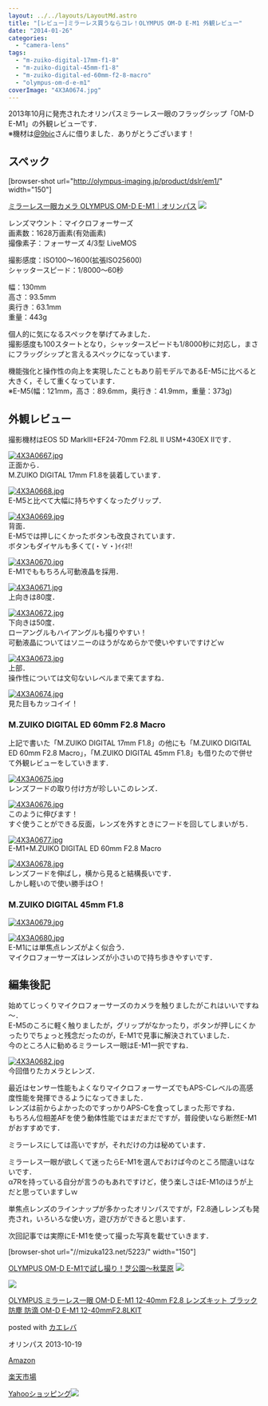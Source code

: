 ```yaml
---
layout: ../../layouts/LayoutMd.astro
title: "[レビュー]ミラーレス買うならコレ！OLYMPUS OM-D E-M1 外観レビュー"
date: "2014-01-26"
categories: 
  - "camera-lens"
tags: 
  - "m-zuiko-digital-17mm-f1-8"
  - "m-zuiko-digital-45mm-f1-8"
  - "m-zuiko-digital-ed-60mm-f2-8-macro"
  - "olympus-om-d-e-m1"
coverImage: "4X3A0674.jpg"
---
```


2013年10月に発売されたオリンパスミラーレス一眼のフラッグシップ「OM-D E-M1」の外観レビューです．  
※機材は[@9bic](https://twitter.com/9bic)さんに借りました．ありがとうございます！

## スペック

\[browser-shot url="http://olympus-imaging.jp/product/dslr/em1/" width="150"\]

[ミラーレス一眼カメラ OLYMPUS OM-D E-M1｜オリンパス](http://olympus-imaging.jp/product/dslr/em1/) [![](http://b.hatena.ne.jp/entry/image/http://olympus-imaging.jp/product/dslr/em1/)](http://b.hatena.ne.jp/entry/http://olympus-imaging.jp/product/dslr/em1/)

レンズマウント：マイクロフォーサーズ  
画素数：1628万画素(有効画素)  
撮像素子：フォーサーズ 4/3型 LiveMOS

撮影感度：ISO100～1600(拡張ISO25600)  
シャッタースピード：1/8000～60秒

幅：130mm  
高さ：93.5mm  
奥行き：63.1mm  
重量：443g

個人的に気になるスペックを挙げてみました．  
撮影感度も100スタートとなり，シャッタースピードも1/8000秒に対応し，まさにフラッグシップと言えるスペックになっています．

機能強化と操作性の向上を実現したこともあり前モデルであるE-M5に比べると大きく，そして重くなっています．  
※E-M5(幅：121mm，高さ：89.6mm，奥行き：41.9mm，重量：373g)

## 外観レビュー

撮影機材はEOS 5D MarkⅢ+EF24-70mm F2.8L II USM+430EX IIです．

[![4X3A0667.jpg](images/12147107523_e8a5859f13_b.jpg)](http://www.flickr.com/photos/67522130@N08/12147107523/ "4X3A0667.jpg")  
正面から．  
M.ZUIKO DIGITAL 17mm F1.8を装着しています．

[![4X3A0668.jpg](images/12147110423_fedd80cb10_b.jpg)](http://www.flickr.com/photos/67522130@N08/12147110423/ "4X3A0668.jpg")  
E-M5と比べて大幅に持ちやすくなったグリップ．

[![4X3A0669.jpg](images/12147529216_6ece3bf519_b.jpg)](http://www.flickr.com/photos/67522130@N08/12147529216/ "4X3A0669.jpg")  
背面．  
E-M5では押しにくかったボタンも改良されています．  
ボタンもダイヤルも多くて(・∀・)ｲｲﾈ!!

[![4X3A0670.jpg](images/12147273534_428da14f47_b.jpg)](http://www.flickr.com/photos/67522130@N08/12147273534/ "4X3A0670.jpg")  
E-M1でももちろん可動液晶を採用．

[![4X3A0671.jpg](images/12147534486_3754225424_b.jpg)](http://www.flickr.com/photos/67522130@N08/12147534486/ "4X3A0671.jpg")  
上向きは80度．

[![4X3A0672.jpg](images/12147536826_1f92a66512_b.jpg)](http://www.flickr.com/photos/67522130@N08/12147536826/ "4X3A0672.jpg")  
下向きは50度．  
ローアングルもハイアングルも撮りやすい！  
可動液晶についてはソニーのほうがなめらかで使いやすいですけどｗ

[![4X3A0673.jpg](images/12146872625_ae8e9e54d4_b.jpg)](http://www.flickr.com/photos/67522130@N08/12146872625/ "4X3A0673.jpg")  
上部．  
操作性については文句ないレベルまで来てますね．

[![4X3A0674.jpg](images/12146874835_405c5d4084_b.jpg)](http://www.flickr.com/photos/67522130@N08/12146874835/ "4X3A0674.jpg")  
見た目もカッコイイ！

### M.ZUIKO DIGITAL ED 60mm F2.8 Macro

上記で書いた「M.ZUIKO DIGITAL 17mm F1.8」の他にも「M.ZUIKO DIGITAL ED 60mm F2.8 Macro」，「M.ZUIKO DIGITAL 45mm F1.8」も借りたので併せて外観レビューをしていきます．

[![4X3A0675.jpg](images/12147286784_14cbbbd32b_b.jpg)](http://www.flickr.com/photos/67522130@N08/12147286784/ "4X3A0675.jpg")  
レンズフードの取り付け方が珍しいこのレンズ．

[![4X3A0676.jpg](images/12147288754_06f060af4c_b.jpg)](http://www.flickr.com/photos/67522130@N08/12147288754/ "4X3A0676.jpg")  
このように伸びます！  
すぐ使うことができる反面，レンズを外すときにフードを回してしまいがち．

[![4X3A0677.jpg](images/12147291194_2a2c2ca18d_b.jpg)](http://www.flickr.com/photos/67522130@N08/12147291194/ "4X3A0677.jpg")  
E-M1+M.ZUIKO DIGITAL ED 60mm F2.8 Macro

[![4X3A0678.jpg](images/12146884115_533366cefc_b.jpg)](http://www.flickr.com/photos/67522130@N08/12146884115/ "4X3A0678.jpg")  
レンズフードを伸ばし，横から見ると結構長いです．  
しかし軽いので使い勝手は○！

### M.ZUIKO DIGITAL 45mm F1.8

[![4X3A0679.jpg](images/12147137623_daf1a5de1f_b.jpg)](http://www.flickr.com/photos/67522130@N08/12147137623/ "4X3A0679.jpg")

[![4X3A0680.jpg](images/12147139763_a1a48bd3e8_b.jpg)](http://www.flickr.com/photos/67522130@N08/12147139763/ "4X3A0680.jpg")  
E-M1には単焦点レンズがよく似合う．  
マイクロフォーサーズはレンズが小さいので持ち歩きやすいです．

## 編集後記

始めてじっくりマイクロフォーサーズのカメラを触りましたがこれはいいですね～．  
E-M5のころに軽く触りましたが，グリップがなかったり，ボタンが押しにくかったりでちょっと残念だったのが，E-M1で見事に解決されていました．  
今のところ人に勧めるミラーレス一眼はE-M1一択ですね．

[![4X3A0682.jpg](images/12147303594_e1531e2675_b.jpg)](http://www.flickr.com/photos/67522130@N08/12147303594/ "4X3A0682.jpg")  
今回借りたカメラとレンズ．

最近はセンサー性能もよくなりマイクロフォーサーズでもAPS-Cレベルの高感度性能を発揮できるようになってきました．  
レンズは前からよかったのですっかりAPS-Cを食ってしまった形ですね．  
もちろん位相差AFを使う動体性能ではまだまだですが，普段使いなら断然E-M1がおすすめです．

ミラーレスにしては高いですが，それだけの力は秘めています．

ミラーレス一眼が欲しくて迷ったらE-M1を選んでおけば今のところ間違いはないです．  
α7Rを持っている自分が言うのもあれですけど，使う楽しさはE-M1のほうが上だと思っていますしｗ

単焦点レンズのラインナップが多かったオリンパスですが，F2.8通しレンズも発売され，いろいろな使い方，遊び方ができると思います．

次回記事では実際にE-M1を使って撮った写真を載せていきます．

\[browser-shot url="//mizuka123.net/5223/" width="150"\]

[OLYMPUS OM-D E-M1で試し撮り！芝公園～秋葉原](//mizuka123.net/5223/) [![](http://b.hatena.ne.jp/entry/image///mizuka123.net/5223/)](http://b.hatena.ne.jp/entry///mizuka123.net/5223/)

[![](images/41QkiMoYtqL._SL160_.jpg)](https://www.amazon.co.jp/exec/obidos/ASIN/B00EY6AV3W/mizuka123-22/ref=nosim/)

[OLYMPUS ミラーレス一眼 OM-D E-M1 12-40mm F2.8 レンズキット ブラック 防塵 防滴 OM-D E-M1 12-40mmF2.8LKIT](https://www.amazon.co.jp/exec/obidos/ASIN/B00EY6AV3W/mizuka123-22/ref=nosim/)

posted with [カエレバ](http://kaereba.com)

オリンパス 2013-10-19

[Amazon](http://www.amazon.co.jp/gp/search?keywords=OM-D%20E-M1&__mk_ja_JP=%83J%83%5E%83J%83i&tag=mizuka123-22 "アマゾン")

[楽天市場](http://hb.afl.rakuten.co.jp/hgc/032b53ee.4b34c5ee.0f4a541e.f440145e/?pc=http%3A%2F%2Fsearch.rakuten.co.jp%2Fsearch%2Fmall%2FOM-D%2520E-M1%2F-%2Ff.1-p.1-s.1-sf.0-st.A-v.2%3Fx%3D0%26scid%3Daf_ich_link_urltxt%26m%3Dhttp%3A%2F%2Fm.rakuten.co.jp%2F "楽天市場")

[Yahooショッピング![](//ad.jp.ap.valuecommerce.com/servlet/gifbanner?sid=3066752&pid=881990642)](//ck.jp.ap.valuecommerce.com/servlet/referral?sid=3066752&pid=881990642&vc_url=http%3A%2F%2Fshopping.search.yahoo.co.jp%2Fsearch%3FuIv%3Don%26ei%3DUTF-8%26tab_ex%3Dcommerce%26slider%3D0%26va%3DOM-D%2520E-M1 "Yahooショッピング")
